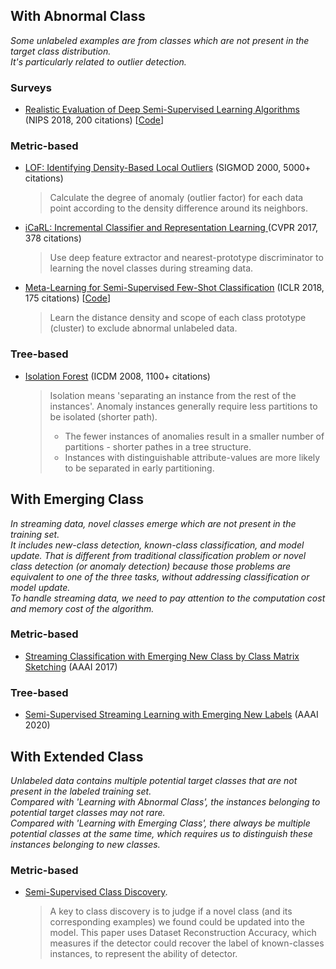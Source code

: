 


## With Abnormal Class
_Some unlabeled examples are from classes which are not present in the target class distribution._  
_It's particularly related to outlier detection._

### Surveys
* [Realistic Evaluation of Deep Semi-Supervised Learning Algorithms](http://papers.nips.cc/paper/7585-realistic-evaluation-of-de) (NIPS 2018, 200 citations) [[Code](https://github.com/brain-research/realistic-ssl-evaluation
)]

### Metric-based 
* [LOF: Identifying Density-Based Local Outliers](https://dl.acm.org/doi/abs/10.1145/342009.335388) (SIGMOD 2000, 5000+ citations)
  >  Calculate the degree of anomaly (outlier factor) for each data point according to the density difference around its neighbors.
  
* [iCaRL: Incremental Classifier and Representation Learning ](http://openaccess.thecvf.com/content_cvpr_2017/html/Rebuffi_iCaRL_Incremental_Classifier_CVPR_2017_paper.html) (CVPR 2017, 378 citations)  
  >  Use deep feature extractor and nearest-prototype discriminator to learning the novel classes during streaming data.
  
* [Meta-Learning for Semi-Supervised Few-Shot Classification](https://arxiv.org/abs/1803.00676) (ICLR 2018, 175 citations) [[Code](https://github.com/renmengye/few-shot-ssl-public)]
  > Learn the distance density and scope of each class prototype (cluster) to exclude abnormal unlabeled data.
### Tree-based

* [Isolation Forest](https://cs.nju.edu.cn/zhouzh/zhouzh.files/publication/icdm08b.pdf) (ICDM 2008, 1100+ citations)
  > Isolation means 'separating an instance from the rest of the instances'. Anomaly instances generally require less partitions to be isolated (shorter path).  
  > - The fewer instances of anomalies result in a smaller number of partitions - shorter pathes in a tree structure.  
  > - Instances with distinguishable attribute-values are more likely to be separated in early partitioning.  
  
  
## With Emerging Class 
_In streaming data, novel classes emerge which are not present in the training set._  
_It includes new-class detection, known-class classification, and model update. That is different from traditional classification problem or novel class detection (or anomaly detection) because those problems are equivalent to one of the three tasks,
without addressing classification or model update._  
_To handle streaming data, we need to pay attention to the computation cost and memory cost of the algorithm._

### Metric-based
* [Streaming Classification with Emerging New Class by Class Matrix Sketching](https://www.aaai.org/ocs/index.php/AAAI/AAAI17/paper/view/14514/14419) (AAAI 2017)

### Tree-based

* [Semi-Supervised Streaming Learning with Emerging New Labels](https://www.aaai.org/Papers/AAAI/2020GB/AAAI-ZhuY.4960.pdf) (AAAI 2020)

## With Extended Class
_Unlabeled data contains multiple potential target classes that are not present in the labeled training set._  
_Compared with 'Learning with Abnormal Class', the instances belonging to potential target classes may not rare._  
_Compared with 'Learning with Emerging Class', there always be multiple potential classes at the same time, which requires us to distinguish these instances belonging to new classes._

### Metric-based
* [Semi-Supervised Class Discovery](https://arxiv.org/abs/2002.03480).
  > A key to class discovery is to judge if a novel class (and its corresponding examples) we found could be updated into the model. This paper uses Dataset Reconstruction Accuracy, which measures if the detector could recover the label of known-classes instances, to represent the ability of detector.
